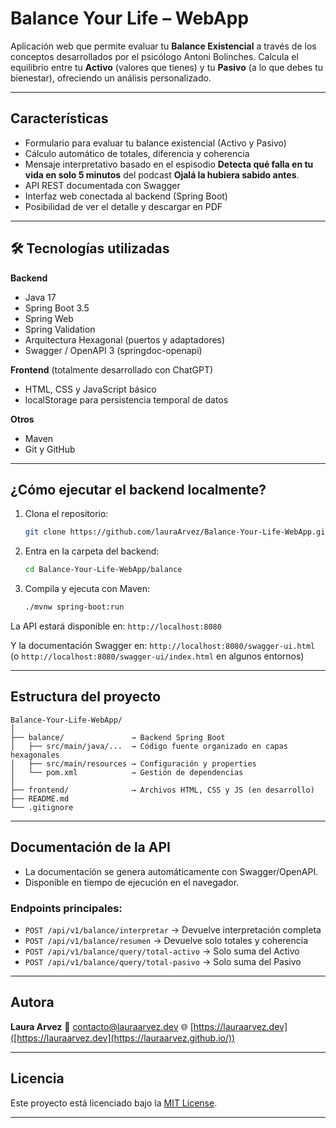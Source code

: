# Balance Your Life – WebApp

Aplicación web que permite evaluar tu **Balance Existencial** a través de los conceptos desarrollados por el psicólogo Antoni Bolinches. Calcula el equilibrio entre tu **Activo** (valores que tienes) y tu **Pasivo** (a lo que debes tu bienestar), ofreciendo un análisis personalizado.

---

## Características

* Formulario para evaluar tu balance existencial (Activo y Pasivo)
* Cálculo automático de totales, diferencia y coherencia
* Mensaje interpretativo basado en el espisodio **Detecta qué falla en tu vida en solo 5 minutos** del podcast **Ojalá la hubiera sabido antes**.
* API REST documentada con Swagger
* Interfaz web conectada al backend (Spring Boot)
* Posibilidad de ver el detalle y descargar en PDF

---

## 🛠️ Tecnologías utilizadas

**Backend**

* Java 17
* Spring Boot 3.5
* Spring Web
* Spring Validation
* Arquitectura Hexagonal (puertos y adaptadores)
* Swagger / OpenAPI 3 (springdoc-openapi)

**Frontend** (totalmente desarrollado con ChatGPT)

* HTML, CSS y JavaScript básico
* localStorage para persistencia temporal de datos

**Otros**

* Maven
* Git y GitHub

---

## ¿Cómo ejecutar el backend localmente?

1. Clona el repositorio:

   ```bash
   git clone https://github.com/lauraArvez/Balance-Your-Life-WebApp.git
   ```
2. Entra en la carpeta del backend:

   ```bash
   cd Balance-Your-Life-WebApp/balance
   ```
3. Compila y ejecuta con Maven:

   ```bash
   ./mvnw spring-boot:run
   ```

La API estará disponible en:
 `http://localhost:8080`

Y la documentación Swagger en:
 `http://localhost:8080/swagger-ui.html`
(o `http://localhost:8080/swagger-ui/index.html` en algunos entornos)

---

##  Estructura del proyecto

```
Balance-Your-Life-WebApp/
│
├── balance/               → Backend Spring Boot
│   ├── src/main/java/...  → Código fuente organizado en capas hexagonales
│   ├── src/main/resources → Configuración y properties
│   └── pom.xml            → Gestión de dependencias
│
├── frontend/              → Archivos HTML, CSS y JS (en desarrollo)
├── README.md
└── .gitignore
```

---

##  Documentación de la API

* La documentación se genera automáticamente con Swagger/OpenAPI.
* Disponible en tiempo de ejecución en el navegador.

### Endpoints principales:

* `POST /api/v1/balance/interpretar` → Devuelve interpretación completa
* `POST /api/v1/balance/resumen` → Devuelve solo totales y coherencia
* `POST /api/v1/balance/query/total-activo` → Solo suma del Activo
* `POST /api/v1/balance/query/total-pasivo` → Solo suma del Pasivo

---

## Autora

**Laura Arvez**
📧 [contacto@lauraarvez.dev](mailto:arvezlau@hotmail.com)
🌐 [https://lauraarvez.dev]([https://lauraarvez.dev](https://lauraarvez.github.io/))

---

## Licencia

Este proyecto está licenciado bajo la [MIT License](https://opensource.org/licenses/MIT).

---

